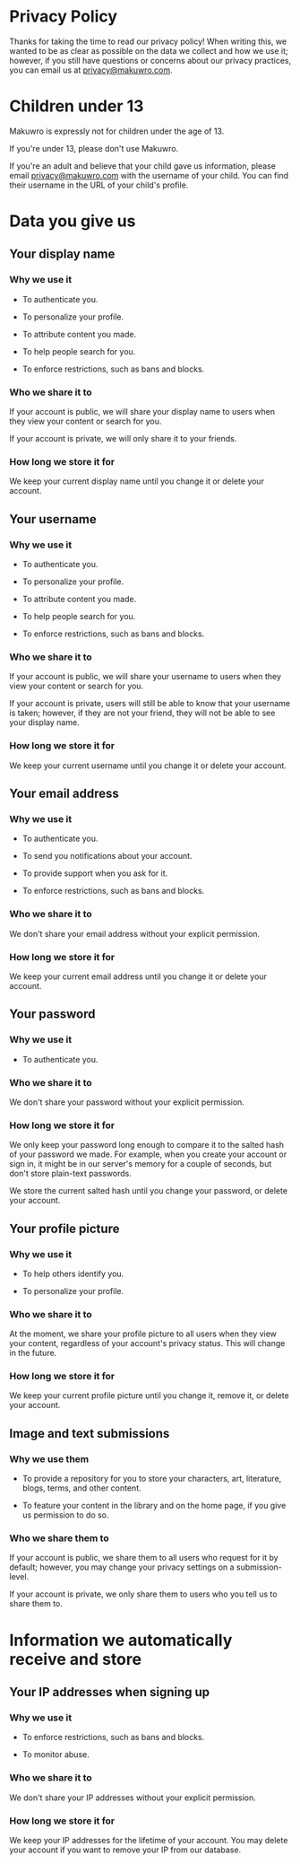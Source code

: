 # Privacy Policy
Thanks for taking the time to read our privacy policy! When writing this, we wanted to be as clear as possible on the data we collect and how we use it; however, if you still have questions or concerns about our privacy practices, you can email us at [privacy@makuwro.com](mailto:privacy@makuwro.com).

# Children under 13
Makuwro is expressly not for children under the age of 13. 

If you're under 13, please don't use Makuwro. 

If you're an adult and believe that your child gave us information, please email [privacy@makuwro.com](mailto:privacy@makuwro.com) with the username of your child. You can find their username in the URL of your child's profile.

# Data you give us
## Your display name
### Why we use it
* To authenticate you.

* To personalize your profile.

* To attribute content you made.

* To help people search for you.

* To enforce restrictions, such as bans and blocks.

### Who we share it to
If your account is public, we will share your display name to users when they view your content or search for you.

If your account is private, we will only share it to your friends.

### How long we store it for
We keep your current display name until you change it or delete your account.

## Your username
### Why we use it
* To authenticate you.

* To personalize your profile.

* To attribute content you made.

* To help people search for you.

* To enforce restrictions, such as bans and blocks.

### Who we share it to
If your account is public, we will share your username to users when they view your content or search for you. 

If your account is private, users will still be able to know that your username is taken; however, if they are not your friend, they will not be able to see your display name.

### How long we store it for
We keep your current username until you change it or delete your account.

## Your email address
### Why we use it
* To authenticate you.

* To send you notifications about your account.

* To provide support when you ask for it.

* To enforce restrictions, such as bans and blocks.

### Who we share it to
We don't share your email address without your explicit permission.

### How long we store it for
We keep your current email address until you change it or delete your account.

## Your password
### Why we use it
* To authenticate you.

### Who we share it to
We don't share your password without your explicit permission.

### How long we store it for
We only keep your password long enough to compare it to the salted hash of your password we made. For example, when you create your account or sign in, it might be in our server's memory for a couple of seconds, but don't store plain-text passwords.

We store the current salted hash until you change your password, or delete your account.

## Your profile picture
### Why we use it
* To help others identify you.

* To personalize your profile.

### Who we share it to
At the moment, we share your profile picture to all users when they view your content, regardless of your account's privacy status. This will change in the future.

### How long we store it for
We keep your current profile picture until you change it, remove it, or delete your account.

## Image and text submissions
### Why we use them
* To provide a repository for you to store your characters, art, literature, blogs, terms, and other content.

* To feature your content in the library and on the home page, if you give us permission to do so.

### Who we share them to
If your account is public, we share them to all users who request for it by default; however, you may change your privacy settings on a submission-level. 

If your account is private, we only share them to users who you tell us to share them to.

# Information we automatically receive and store
## Your IP addresses when signing up
### Why we use it
* To enforce restrictions, such as bans and blocks.

* To monitor abuse.

### Who we share it to
We don't share your IP addresses without your explicit permission.

### How long we store it for
We keep your IP addresses for the lifetime of your account. You may delete your account if you want to remove your IP from our database.